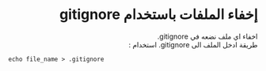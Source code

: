 ﻿# <div dir=rtl> إخفاء الملفات باستخدام gitignore</div>


<div dir=rtl>  اخفاء اي ملف نضعه في gitignore.</div>


<div dir=rtl>  طريقة ادخل الملف الى gitignore. استخدام : </div>

`echo file_name > .gitignore`
















 


